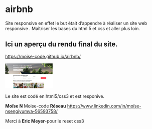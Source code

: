 # airbnb
Site responsive en effet le but était d’appendre à réaliser un site web responsive . Maîtriser les bases du html 5 et css et aller plus loin.

## Ici un aperçu du rendu final du site.
https://moise-code.github.io/airbnb/

<img src="./Airbcaptur.png" style="width:30%;">

Le site est codé en html5/css3 et est responive.

**Moïse N** Moise-code
**Réseau** https://www.linkedin.com/in/moïse-nsengiyumva-56593758/


Merci à **Eric Meyer**-pour le reset css3


